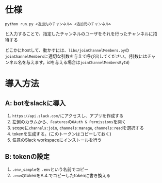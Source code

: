 # 仕様
```
python run.py <追加先のチャンネル> <追加元のチャンネル>
```
と入力することで、指定したチャンネルのユーザをそれを行ったチャンネルに招待する

どこかにhostして、動かすには、`libs/joinChannelMembers.py`の`joinChannelMembers`に適切な引数を与えて呼び出してください。(引数にはチャンネル名を与えます。idを与える場合は`joinChannelMembersById`)

# 導入方法
## A: botをslackに導入
1. `https://api.slack.com/`にアクセスし、アプリを作成する
2. 左側のカラムから、`Features`の`OAuth & Permissions`を開く
3. scopeに`channels:join`, `channels:manage`, `channels:read`を選択する
4. tokenを生成する。(このトークンはコピーしておく)
5. 任意のSlack workspaceにインストールを行う

## B: tokenの設定
1. `.env_sample`を `.env`という名前でコピー
2.  `.env`のtokenをA.4.でコピーしたtokenに書き換える
